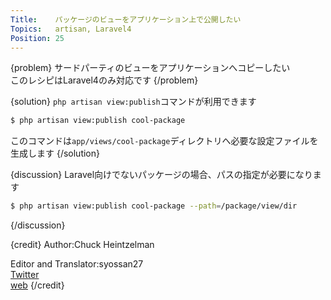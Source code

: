 ```yaml
---
Title:    パッケージのビューをアプリケーション上で公開したい
Topics:   artisan, Laravel4
Position: 25
---
```


{problem}
サードパーティのビューをアプリケーションへコピーしたい  
このレシピはLaravel4のみ対応です
{/problem}

{solution}
`php artisan view:publish`コマンドが利用できます

```bash
$ php artisan view:publish cool-package
```

このコマンドは`app/views/cool-package`ディレクトリへ必要な設定ファイルを生成します
{/solution}

{discussion}
Laravel向けでないパッケージの場合、パスの指定が必要になります

```bash
$ php artisan view:publish cool-package --path=/package/view/dir
```
{/discussion}

{credit}
Author:Chuck Heintzelman

Editor and Translator:syossan27  
[Twitter](https://twitter.com/syossan27)  
[web](http://syossan.hateblo.jp)
{/credit}

